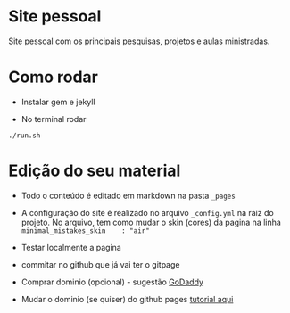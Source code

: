 # Site pessoal
Site pessoal com os principais pesquisas, projetos e aulas ministradas.


# Como rodar

- Instalar gem e jekyll 

- No terminal rodar

`./run.sh`


# Edição do seu material

- Todo o conteúdo é editado em markdown na pasta `_pages`
- A configuração do site é realizado no arquivo `_config.yml` na raiz do projeto. No arquivo, tem como mudar o skin (cores) da pagina na linha `minimal_mistakes_skin    : "air"`

- Testar localmente a pagina
- commitar no github que já vai ter o gitpage
- Comprar dominio (opcional) - sugestão [GoDaddy](https://www.godaddy.com/pt-br)
- Mudar o dominio (se quiser) do github pages [tutorial aqui](https://docs.github.com/en/pages/configuring-a-custom-domain-for-your-github-pages-site/managing-a-custom-domain-for-your-github-pages-site)


